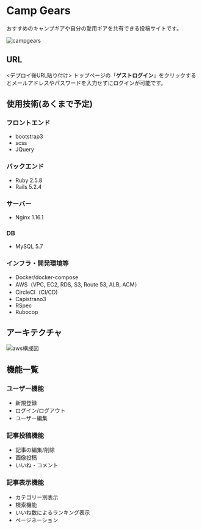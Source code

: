 # Camp Gears

おすすめのキャンプギアや自分の愛用ギアを共有できる投稿サイトです。

![campgears](ホームの画像を貼り付け)

## URL
<デプロイ後URL貼り付け>
トップページの「**ゲストログイン**」をクリックするとメールアドレスやパスワードを入力せずにログインが可能です。

## 使用技術(あくまで予定)
### フロントエンド
  - bootstrap3
  - scss
  - JQuery

### バックエンド
  - Ruby  2.5.8
  - Rails 5.2.4

### サーバー
  - Nginx 1.16.1

### DB
  - MySQL 5.7

### インフラ・開発環境等
  - Docker/docker-compose
  - AWS（VPC, EC2, RDS, S3, Route 53, ALB, ACM）
  - CircleCI（CI/CD)
  - Capistrano3
  - RSpec
  - Rubocop

## アーキテクチャ
![aws構成図](https://user-images.githubusercontent.com/62534064/84650241-cff71400-af42-11ea-92b4-32a6ce468512.png)

## 機能一覧
### ユーザー機能
  - 新規登録
  - ログイン/ログアウト
  - ユーザー編集
### 記事投稿機能
  - 記事の編集/削除
  - 画像投稿
  - いいね・コメント
### 記事表示機能
- カテゴリー別表示
- 検索機能
- いいね数によるランキング表示
- ページネーション
